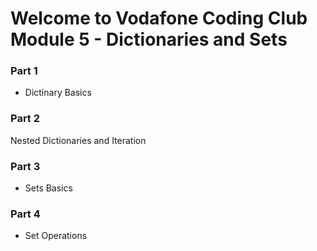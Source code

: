 # Welcome to Vodafone Coding Club Module 5 - Dictionaries and Sets

### Part 1
* Dictinary Basics

### Part 2
Nested Dictionaries and Iteration

### Part 3
* Sets Basics

### Part 4
* Set Operations